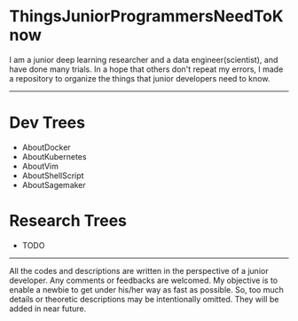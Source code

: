 # ThingsJuniorProgrammersNeedToKnow
I am a junior deep learning researcher and a data engineer(scientist), and have done many trials. In a hope that others don't repeat my errors, I made a repository to organize the things that junior developers need to know.

---
# Dev Trees
- AboutDocker
- AboutKubernetes
- AboutVim
- AboutShellScript
- AboutSagemaker

# Research Trees
- TODO

---
All the codes and descriptions are written in the perspective of a junior developer.
Any comments or feedbacks are welcomed.
My objective is to enable a newbie to get under his/her way as fast as possible.
So, too much details or theoretic descriptions may be intentionally omitted.
They will be added in near future.

